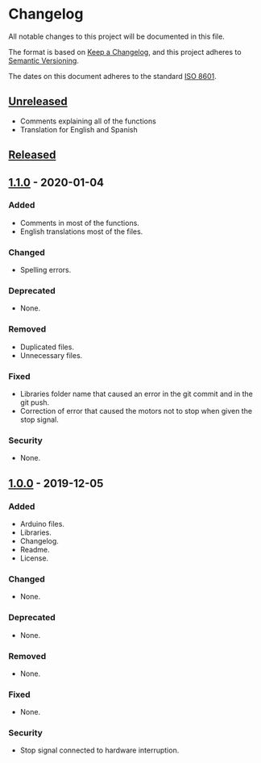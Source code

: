 # Changelog

All notable changes to this project will be documented in this file.

The format is based on [Keep a Changelog](https://keepachangelog.com/en/1.0.0/),
and this project adheres to [Semantic Versioning](https://semver.org/spec/v2.0.0.html).

The dates on this document adheres to the standard [ISO 8601](https://www.iso.org/iso-8601-date-and-time-format.htmll).

## [Unreleased]()
- Comments explaining all of the functions
- Translation for English and Spanish

## [Released]()

## [1.1.0]() - 2020-01-04

### Added

- Comments in most of the functions.
- English translations most of the files.

### Changed

- Spelling errors.

### Deprecated

- None.

### Removed

- Duplicated files.
- Unnecessary files.

### Fixed

- Libraries folder name that caused an error in the git commit and in the git push.
- Correction of error that caused the motors not to stop when given the stop signal.

### Security

- None.

## [1.0.0]() - 2019-12-05

### Added

- Arduino files.
- Libraries.
- Changelog.
- Readme.
- License.

### Changed

- None.

### Deprecated

- None.

### Removed

- None.

### Fixed

- None.

### Security

- Stop signal connected to hardware interruption.

